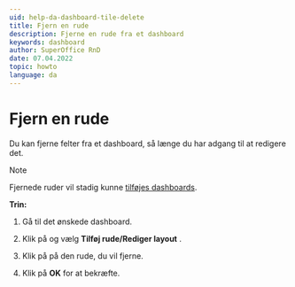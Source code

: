 ```yaml
---
uid: help-da-dashboard-tile-delete
title: Fjern en rude
description: Fjerne en rude fra et dashboard
keywords: dashboard
author: SuperOffice RnD
date: 07.04.2022
topic: howto
language: da
---
```


# Fjern en rude

Du kan fjerne felter fra et dashboard, så længe du har adgang til at redigere det.

> [!NOTE]
> Fjernede ruder vil stadig kunne [tilføjes dashboards][1].

**Trin:**

1. Gå til det ønskede dashboard.

2. Klik på <i class="ph ph-dots-three-circle-vertical" aria-label="Task button"></i> og vælg **Tilføj rude/Rediger layout** .

3. Klik på <i class="ph ph-x-circle" aria-label="Remove icon"></i> på den rude, du vil fjerne.

4. Klik på **OK** for at bekræfte.

<!-- Referenced links -->
[1]: add-tile.md
